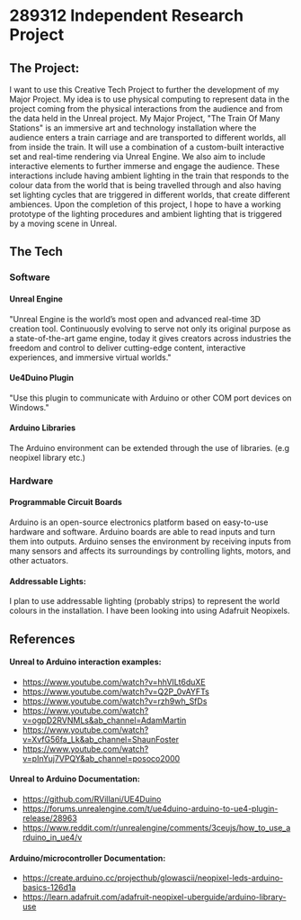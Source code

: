 # 289312 Independent Research Project
## The Project:
I want to use this Creative Tech Project to further the development of my Major Project.  My idea is to use physical computing to represent data in the project coming from the physical interactions from the audience and from the data held in the Unreal project. My Major Project, "The Train Of Many Stations" is an immersive art and technology installation where the audience enters a train carriage and are transported to different worlds, all from inside the train. It will use a combination of a custom-built interactive set and real-time rendering via Unreal Engine. We also aim to include interactive elements to further immerse and engage the audience. These interactions include having ambient lighting in the train that responds to the colour data from the world that is being travelled through and also having set lighting cycles that are triggered in different worlds, that create different ambiences. Upon the completion of this project, I hope to have a working prototype of the lighting procedures and ambient lighting that is triggered by a moving scene in Unreal. 

## The Tech
### Software
#### Unreal Engine
"Unreal Engine is the world’s most open and advanced real-time 3D creation tool. Continuously evolving to serve not only its original purpose as a state-of-the-art game engine, today it gives creators across industries the freedom and control to deliver cutting-edge content, interactive experiences, and immersive virtual worlds." 

#### Ue4Duino Plugin
"Use this plugin to communicate with Arduino or other COM port devices on Windows."

#### Arduino Libraries
The Arduino environment can be extended through the use of libraries. (e.g neopixel library etc.)

### Hardware
#### Programmable Circuit Boards
Arduino is an open-source electronics platform based on easy-to-use hardware and software. Arduino boards are able to read inputs and turn them into outputs. Arduino senses the environment by receiving inputs from many sensors and affects its surroundings by controlling lights, motors, and other actuators.

#### Addressable Lights:
I plan to use addressable lighting (probably strips) to represent the world colours in the installation. I have been looking into using Adafruit Neopixels. 



## References
#### Unreal to Arduino interaction examples:
* https://www.youtube.com/watch?v=hhVILt6duXE
* https://www.youtube.com/watch?v=Q2P_0vAYFTs
* https://www.youtube.com/watch?v=rzh9wh_SfDs
* https://www.youtube.com/watch?v=ogpD2RVNMLs&ab_channel=AdamMartin
* https://www.youtube.com/watch?v=XvfG56fa_Lk&ab_channel=ShaunFoster
* https://www.youtube.com/watch?v=pInYuj7VPQY&ab_channel=posoco2000

#### Unreal to Arduino Documentation:
* https://github.com/RVillani/UE4Duino
* https://forums.unrealengine.com/t/ue4duino-arduino-to-ue4-plugin-release/28963
* https://www.reddit.com/r/unrealengine/comments/3ceujs/how_to_use_arduino_in_ue4/v

#### Arduino/microcontroller Documentation:
* https://create.arduino.cc/projecthub/glowascii/neopixel-leds-arduino-basics-126d1a
* https://learn.adafruit.com/adafruit-neopixel-uberguide/arduino-library-use

